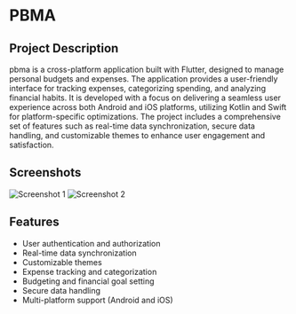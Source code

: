 # PBMA

## Project Description

pbma is a cross-platform application built with Flutter, designed to manage personal budgets and expenses. The application provides a user-friendly interface for tracking expenses, categorizing spending, and analyzing financial habits. It is developed with a focus on delivering a seamless user experience across both Android and iOS platforms, utilizing Kotlin and Swift for platform-specific optimizations. The project includes a comprehensive set of features such as real-time data synchronization, secure data handling, and customizable themes to enhance user engagement and satisfaction.

## Screenshots

![Screenshot 1](https://github.com/Sophanit/pbma/blob/master/screenshots/1.png?raw=true)
![Screenshot 2](https://github.com/Sophanit/pbma/blob/master/screenshots/2.png?raw=true)

## Features

- User authentication and authorization
- Real-time data synchronization
- Customizable themes
- Expense tracking and categorization
- Budgeting and financial goal setting
- Secure data handling
- Multi-platform support (Android and iOS)
